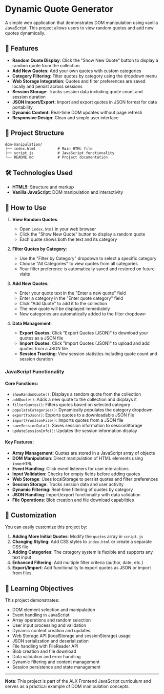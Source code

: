 # Dynamic Quote Generator

A simple web application that demonstrates DOM manipulation using vanilla JavaScript. This project allows users to view random quotes and add new quotes dynamically.

## 🚀 Features

- **Random Quote Display**: Click the "Show New Quote" button to display a random quote from the collection
- **Add New Quotes**: Add your own quotes with custom categories
- **Category Filtering**: Filter quotes by category using the dropdown menu
- **Web Storage Integration**: Quotes and filter preferences are saved locally and persist across sessions
- **Session Storage**: Tracks session data including quote count and session duration
- **JSON Import/Export**: Import and export quotes in JSON format for data portability
- **Dynamic Content**: Real-time DOM updates without page refresh
- **Responsive Design**: Clean and simple user interface

## 📁 Project Structure

```
dom-manipulation/
├── index.html          # Main HTML file
├── script.js           # JavaScript functionality
└── README.md           # Project documentation
```

## 🛠️ Technologies Used

- **HTML5**: Structure and markup
- **Vanilla JavaScript**: DOM manipulation and interactivity

## 🎯 How to Use

1. **View Random Quotes**:
   - Open `index.html` in your web browser
   - Click the "Show New Quote" button to display a random quote
   - Each quote shows both the text and its category

2. **Filter Quotes by Category**:
   - Use the "Filter by Category" dropdown to select a specific category
   - Choose "All Categories" to view quotes from all categories
   - Your filter preference is automatically saved and restored on future visits

3. **Add New Quotes**:
   - Enter your quote text in the "Enter a new quote" field
   - Enter a category in the "Enter quote category" field
   - Click "Add Quote" to add it to the collection
   - The new quote will be displayed immediately
   - New categories are automatically added to the filter dropdown

4. **Data Management**:
   - **Export Quotes**: Click "Export Quotes (JSON)" to download your quotes as a JSON file
   - **Import Quotes**: Click "Import Quotes (JSON)" to upload and add quotes from a JSON file
   - **Session Tracking**: View session statistics including quote count and session duration

### JavaScript Functionality

#### Core Functions:

- `showRandomQuote()`: Displays a random quote from the collection
- `addQuote()`: Adds a new quote to the collection and displays it
- `filterQuotes()`: Filters quotes based on selected category
- `populateCategories()`: Dynamically populates the category dropdown
- `exportToJson()`: Exports quotes to a downloadable JSON file
- `importFromJsonFile()`: Imports quotes from a JSON file
- `saveSessionData()`: Saves session information to sessionStorage
- `updateSessionInfo()`: Updates the session information display

#### Key Features:

- **Array Management**: Quotes are stored in a JavaScript array of objects
- **DOM Manipulation**: Direct manipulation of HTML elements using `innerHTML`
- **Event Handling**: Click event listeners for user interactions
- **Input Validation**: Checks for empty fields before adding quotes
- **Web Storage**: Uses localStorage to persist quotes and filter preferences
- **Session Storage**: Tracks session data and user activity
- **Dynamic Filtering**: Real-time filtering of quotes by category
- **JSON Handling**: Import/export functionality with data validation
- **File Operations**: Blob creation and file download capabilities

## 🎨 Customization

You can easily customize this project by:

1. **Adding More Initial Quotes**: Modify the `quotes` array in `script.js`
2. **Changing Styling**: Add CSS styles to `index.html` or create a separate CSS file
3. **Adding Categories**: The category system is flexible and supports any text input
4. **Enhanced Filtering**: Add multiple filter criteria (author, date, etc.)
5. **Export/Import**: Add functionality to export quotes as JSON or import from files

## 📝 Learning Objectives

This project demonstrates:
- DOM element selection and manipulation
- Event handling in JavaScript
- Array operations and random selection
- User input processing and validation
- Dynamic content creation and updates
- Web Storage API (localStorage and sessionStorage) usage
- JSON serialization and deserialization
- File handling with FileReader API
- Blob creation and file download
- Data validation and error handling
- Dynamic filtering and content management
- Session persistence and state management

---

**Note**: This project is part of the ALX Frontend JavaScript curriculum and serves as a practical example of DOM manipulation concepts.
